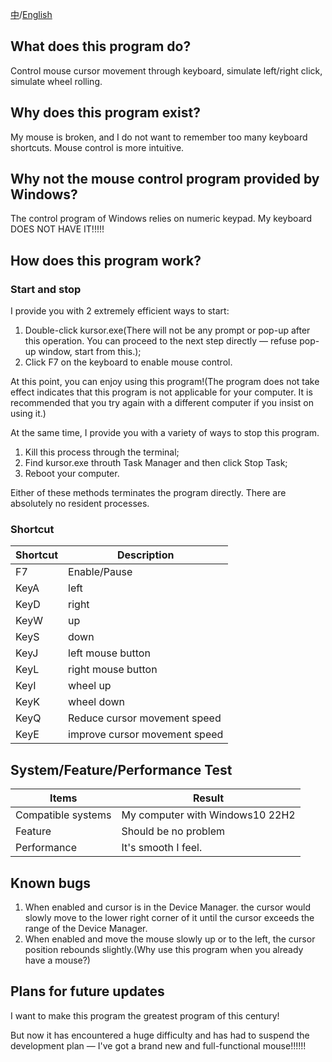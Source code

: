 [中](https://github.com/houycth/kursor/blob/main/README_CN.md)/[English](https://github.com/houycth/kursor/blob/main/README.md)

## What does this program do? 
Control mouse cursor movement through keyboard, simulate left/right click, simulate wheel rolling.

## Why does this program exist?
My mouse is broken, and I do not want to remember too many keyboard shortcuts. Mouse control is more intuitive.

## Why not the mouse control program provided by Windows?
The control program of Windows relies on numeric keypad. My keyboard DOES NOT HAVE IT!!!!!

## How does this program work?

### Start and stop
I provide you with 2 extremely efficient ways to start:
1. Double-click kursor.exe(There will not be any prompt or pop-up after this operation. You can proceed to the next step directly — refuse pop-up window, start from this.);
2. Click F7 on the keyboard to enable mouse control.

At this point, you can enjoy using this program!(The program does not take effect indicates that this program is not applicable for your computer. It is recommended that you try again with a different computer if you insist on using it.)

At the same time, I provide you with a variety of ways to stop this program.
1. Kill this process through the terminal;
2. Find kursor.exe throuth Task Manager and then click Stop Task;
3. Reboot your computer.

Either of these methods terminates the program directly. There are absolutely no resident processes.

### Shortcut
| Shortcut | Description |
|  ----  | ----  |
| F7 | Enable/Pause |
| KeyA | left |
| KeyD | right |
| KeyW | up |
| KeyS | down |
| KeyJ | left mouse button |
| KeyL | right mouse button |
| KeyI | wheel up |
| KeyK | wheel down |
| KeyQ | Reduce cursor movement speed |
| KeyE | improve cursor movement speed |

## System/Feature/Performance Test
|  Items   | Result  |
|  ----  | ----  |
| Compatible systems | My computer with Windows10 22H2 |
| Feature | Should be no problem |
| Performance | It's smooth I feel. |

## Known bugs
1. When enabled and cursor is in the Device Manager. the cursor would slowly move to the lower right corner of it until the cursor exceeds the range of the Device Manager.
2. When enabled and move the mouse slowly up or to the left, the cursor position rebounds slightly.(Why use this program when you already have a mouse?)


## Plans for future updates
I want to make this program the greatest program of this century!

But now it has encountered a huge difficulty and has had to suspend the development plan — I've got a brand new and full-functional mouse!!!!!!